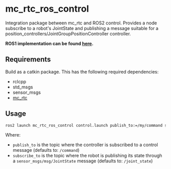 mc_rtc_ros_control
==

Integration package between mc_rtc and ROS2 control. Provides a node subscribe to a robot's JointState and publishing a message suitable for a position_controllers/JointGroupPositionController controller.

**ROS1 implementation can be found [here](https://github.com/mc-rtc/mc_rtc_ros_control/tree/noetic).**


Requirements
--

Build as a catkin package. This has the following required dependencies:

- rclcpp
- std_msgs
- sensor_msgs
- [mc_rtc](https://github.com/jrl-umi3218/mc_rtc)

Usage
--

```bash
ros2 launch mc_rtc_ros_control control.launch publish_to:=/my/command subscribe_to:=/my/state
```

Where:

- `publish_to` is the topic where the controller is subscribed to a control message (defaults to: `/command`)
- `subscribe_to` is the topic where the robot is publishing its state through a `sensor_msgs/msg/JointState` message (defaults to: `/joint_state`)
